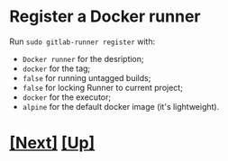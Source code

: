 # Register a Docker runner

Run `sudo gitlab-runner register` with:
- `Docker runner` for the desription;
- `docker` for the tag;
- `false` for running untagged builds;
- `false` for locking Runner to current project;
- `docker` for the executor;
- `alpine` for the default docker image (it's lightweight).

# [[Next]](26-test-docker-runner.md) [[Up]](README.md)
